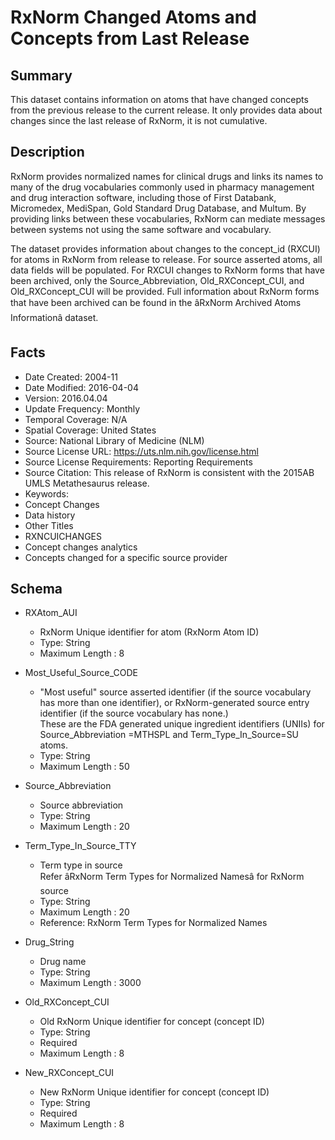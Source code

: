 # RxNorm Changed Atoms and Concepts from Last Release

## Summary
This dataset contains information on atoms that have changed concepts from the previous release to the current release. It only provides data about changes since the last release of RxNorm, it is not cumulative.

## Description
RxNorm provides normalized names for clinical drugs and links its names to many of the drug vocabularies commonly used in pharmacy management and drug interaction software, including those of First Databank, Micromedex, MediSpan, Gold Standard Drug Database, and Multum. By providing links between these vocabularies, RxNorm can mediate messages between systems not using the same software and vocabulary.

The dataset provides information about changes to the concept_id (RXCUI) for atoms in RxNorm from release to release. For source asserted atoms, all data fields will be populated. For RXCUI changes to RxNorm forms that have been archived, only the Source_Abbreviation, Old_RXConcept_CUI, and Old_RXConcept_CUI will be provided. Full information about RxNorm forms that have been archived can be found in the âRxNorm Archived Atoms Informationâ dataset.
## Facts
- Date Created: 2004-11
- Date Modified: 2016-04-04
- Version: 2016.04.04
- Update Frequency: Monthly
- Temporal Coverage: N/A
- Spatial Coverage: United States
- Source: National Library of Medicine (NLM)
- Source License URL: https://uts.nlm.nih.gov/license.html
- Source License Requirements: Reporting Requirements
- Source Citation: This release of RxNorm is consistent with the 2015AB UMLS Metathesaurus release.
- Keywords: 
 - Concept Changes
 - Data history
- Other Titles
 - RXNCUICHANGES
 - Concept changes analytics
 - Concepts changed for a specific source provider

## Schema
- RXAtom_AUI
  - RxNorm Unique identifier for atom (RxNorm Atom ID)
  - Type: String
  - Maximum Length : 8
  
- Most_Useful_Source_CODE
  - "Most useful" source asserted identifier (if the source vocabulary has more than one identifier), or RxNorm-generated source entry identifier (if the source vocabulary has none.)  
These are the FDA generated unique ingredient identifiers (UNIIs) for Source_Abbreviation =MTHSPL and Term_Type_In_Source=SU atoms.
  - Type: String
  - Maximum Length : 50

- Source_Abbreviation
  - Source abbreviation
  - Type: String
  - Maximum Length : 20

- Term_Type_In_Source_TTY
  - Term type in source  
   Refer âRxNorm Term Types for Normalized Namesâ for RxNorm source
  - Type: String
  - Maximum Length : 20
  - Reference: RxNorm Term Types for Normalized Names
  
- Drug_String
  - Drug name
  - Type: String
  - Maximum Length : 3000
  
- Old_RXConcept_CUI
  - Old RxNorm Unique identifier for concept (concept ID)
  - Type: String
  - Required
  - Maximum Length : 8
  
- New_RXConcept_CUI
  - New RxNorm Unique identifier for concept (concept ID)
  - Type: String
  - Required
  - Maximum Length : 8
